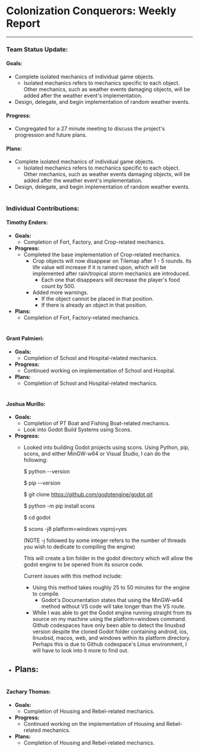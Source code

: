 # **Colonization Conquerors: Weekly Report**
___

### Team Status Update:
#### **Goals:**
- Complete isolated mechanics of individual game objects.
  - Isolated mechanics refers to mechanics specific to each object. Other mechanics, such as weather events damaging objects, will be added after the weather event's implementation.
- Design, delegate, and begin implementation of random weather events.

#### **Progress:**
- Congregated for a 27 minute meeting to discuss the project's progression and future plans.

#### **Plans:**
- Complete isolated mechanics of individual game objects.
  - Isolated mechanics refers to mechanics specific to each object. Other mechanics, such as weather events damaging objects, will be added after the weather event's implementation.
- Design, delegate, and begin implementation of random weather events.

#
### Individual Contributions:

#### **Timothy Enders:**
- **Goals:**
  - Completion of Fort, Factory, and Crop-related mechanics.
- **Progress:**
  - Completed the base implementation of Crop-related mechanics.
    - Crop objects will now disappear on Tilemap after 1 - 5 rounds. Its life value will increase if it is rained upon, which will be implemented after rain/tropical storm mechanics are introduced.
      - Each one that disappears will decrease the player's food count by 500.
    - Added more warnings.
      - If the object cannot be placed in that position.
      - If there is already an object in that position.
- **Plans:**
  - Completion of Fort, Factory-related mechanics.

#
#### **Grant Palmieri:**
- **Goals:**
  - Completion of School and Hospital-related mechanics.
- **Progress:**
  - Continued working on implementation of School and Hospital.
- **Plans:**
  - Completion of School and Hospital-related mechanics.

#
#### **Joshua Murillo:**
- **Goals:**
  - Completion of PT Boat and Fishing Boat-related mechanics.
  - Look into Godot Build Systems using Scons.
- **Progress:**
  - Looked into building Godot projects using scons.
    Using Python, pip, scons, and either MinGW-w64 or Visual Studio, I can do the following:
    
    $ python --version
    
    $ pip --version
    
    $ git clone https://github.com/godotengine/godot.git
    
    $ python -m pip install scons
    
    $ cd godot
    
    $ scons -j8 platform=windows vsproj=yes

    (NOTE -j followed by some integer refers to the number of threads you wish to dedicate to compiling the engine)
    
    This will create a bin folder in the godot directory which will allow the godot engine to be opened from its source code.

    Current issues with this method include:
    - Using this method takes roughly 25 to 50 minutes for the engine to compile.
      - Godot's Documentation states that using the MinGW-w64 method without VS code will take longer than the VS route.
    - While I was able to get the Godot engine running straight from its source on my machine using the platform=windows command. Github codespaces have only been able to detect the linuxbsd version despite the cloned Godot folder containing android, ios, linuxbsd, macos, web, and windows within its platform directory. Perhaps this is due to Github codespace's Linux environment, I will have to look into it more to find out.
- **Plans:**
  - 

#
#### **Zachary Thomas:**
- **Goals:**
  - Completion of Housing and Rebel-related mechanics.
- **Progress:**
  - Continued working on the implementation of Housing and Rebel-related mechanics.
- **Plans:**
  - Completion of Housing and Rebel-related mechanics.
